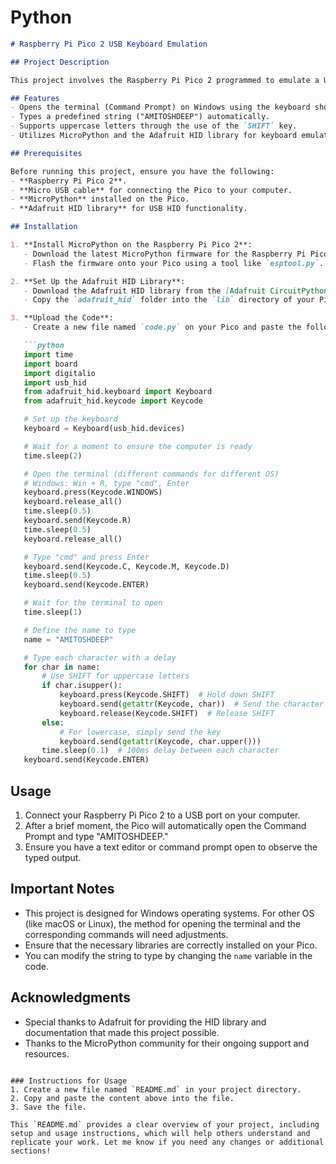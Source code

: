 # Python

```markdown
# Raspberry Pi Pico 2 USB Keyboard Emulation

## Project Description

This project involves the Raspberry Pi Pico 2 programmed to emulate a USB keyboard. Upon connecting to a computer, the device opens a terminal (Command Prompt on Windows) and types the string "AMITOSHDEEP." The project showcases the capabilities of the Pico in interfacing with host systems through USB HID (Human Interface Device) protocols, demonstrating practical applications in automation and hardware-software interaction.

## Features
- Opens the terminal (Command Prompt) on Windows using the keyboard shortcut.
- Types a predefined string ("AMITOSHDEEP") automatically.
- Supports uppercase letters through the use of the `SHIFT` key.
- Utilizes MicroPython and the Adafruit HID library for keyboard emulation.

## Prerequisites

Before running this project, ensure you have the following:
- **Raspberry Pi Pico 2**.
- **Micro USB cable** for connecting the Pico to your computer.
- **MicroPython** installed on the Pico.
- **Adafruit HID library** for USB HID functionality.

## Installation

1. **Install MicroPython on the Raspberry Pi Pico 2**:
   - Download the latest MicroPython firmware for the Raspberry Pi Pico from the [official website](https://micropython.org/download/rp2-pico/).
   - Flash the firmware onto your Pico using a tool like `esptool.py`.

2. **Set Up the Adafruit HID Library**:
   - Download the Adafruit HID library from the [Adafruit CircuitPython HID library](https://circuitpython.org/libraries).
   - Copy the `adafruit_hid` folder into the `lib` directory of your Pico's filesystem.

3. **Upload the Code**:
   - Create a new file named `code.py` on your Pico and paste the following code:

   ```python
   import time
   import board
   import digitalio
   import usb_hid
   from adafruit_hid.keyboard import Keyboard
   from adafruit_hid.keycode import Keycode

   # Set up the keyboard
   keyboard = Keyboard(usb_hid.devices)

   # Wait for a moment to ensure the computer is ready
   time.sleep(2)

   # Open the terminal (different commands for different OS)
   # Windows: Win + R, type "cmd", Enter
   keyboard.press(Keycode.WINDOWS)
   keyboard.release_all()
   time.sleep(0.5)
   keyboard.send(Keycode.R)
   time.sleep(0.5)
   keyboard.release_all()

   # Type "cmd" and press Enter
   keyboard.send(Keycode.C, Keycode.M, Keycode.D)
   time.sleep(0.5)
   keyboard.send(Keycode.ENTER)

   # Wait for the terminal to open
   time.sleep(1)

   # Define the name to type
   name = "AMITOSHDEEP"

   # Type each character with a delay
   for char in name:
       # Use SHIFT for uppercase letters
       if char.isupper():
           keyboard.press(Keycode.SHIFT)  # Hold down SHIFT
           keyboard.send(getattr(Keycode, char))  # Send the character as uppercase
           keyboard.release(Keycode.SHIFT)  # Release SHIFT
       else:
           # For lowercase, simply send the key
           keyboard.send(getattr(Keycode, char.upper()))
       time.sleep(0.1)  # 100ms delay between each character
   keyboard.send(Keycode.ENTER)
   ```

## Usage

1. Connect your Raspberry Pi Pico 2 to a USB port on your computer.
2. After a brief moment, the Pico will automatically open the Command Prompt and type "AMITOSHDEEP."
3. Ensure you have a text editor or command prompt open to observe the typed output.

## Important Notes
- This project is designed for Windows operating systems. For other OS (like macOS or Linux), the method for opening the terminal and the corresponding commands will need adjustments.
- Ensure that the necessary libraries are correctly installed on your Pico.
- You can modify the string to type by changing the `name` variable in the code.

## Acknowledgments

- Special thanks to Adafruit for providing the HID library and documentation that made this project possible.
- Thanks to the MicroPython community for their ongoing support and resources.

```

### Instructions for Usage
1. Create a new file named `README.md` in your project directory.
2. Copy and paste the content above into the file.
3. Save the file.

This `README.md` provides a clear overview of your project, including setup and usage instructions, which will help others understand and replicate your work. Let me know if you need any changes or additional sections!
```

